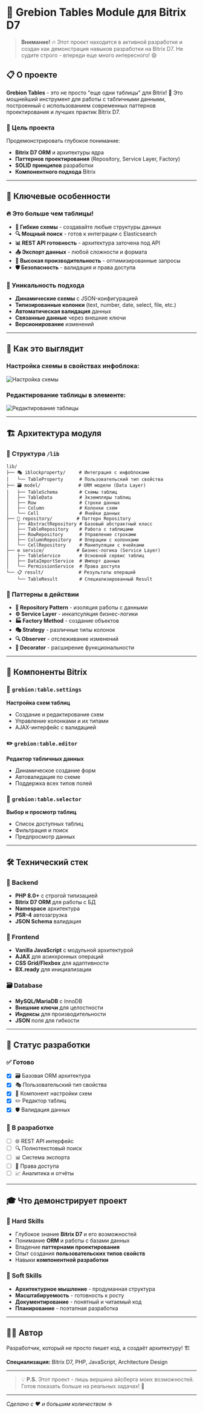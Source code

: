 # 🚀 Grebion Tables Module для Bitrix D7

> **Внимание!** 🔥 Этот проект находится в активной разработке и создан как демонстрация навыков разработки на Bitrix D7. Не судите строго - впереди еще много интересного! 😄

## 📋 О проекте

**Grebion Tables** - это не просто "еще одни таблицы" для Bitrix! 💪 Это мощнейший инструмент для работы с табличными данными, построенный с использованием современных паттернов проектирования и лучших практик Bitrix D7.

### 🎯 Цель проекта
Продемонстрировать глубокое понимание:
- **Bitrix D7 ORM** и архитектуры ядра
- **Паттернов проектирования** (Repository, Service Layer, Factory)
- **SOLID принципов** разработки
- **Компонентного подхода** Bitrix

---

## 🌟 Ключевые особенности

### 🔥 Это больше чем таблицы!
- **🎨 Гибкие схемы** - создавайте любые структуры данных
- **🔍 Мощный поиск** - готов к интеграции с Elasticsearch
- **📊 REST API готовность** - архитектура заточена под API
- **📤 Экспорт данных** - любой сложности и формата
- **🚀 Высокая производительность** - оптимизированные запросы
- **🛡️ Безопасность** - валидация и права доступа

### 💎 Уникальность подхода
- **Динамические схемы** с JSON-конфигурацией
- **Типизированные колонки** (text, number, date, select, file, etc.)
- **Автоматическая валидация** данных
- **Связанные данные** через внешние ключи
- **Версионирование** изменений

---

## 📸 Как это выглядит

### Настройка схемы в свойствах инфоблока:
![Настройка схемы](https://disk.yandex.ru/i/5IPg_zxfNB3MWA)

### Редактирование таблицы в элементе:
![Редактирование таблицы](https://disk.yandex.ru/i/bwKDZxePPh73YQ)

---

## 🏗️ Архитектура модуля

### 📁 Структура `/lib`

```
lib/
├── 🎭 iblockproperty/     # Интеграция с инфоблоками
│   └── TableProperty      # Пользовательский тип свойства
├── 🗃️ model/              # ORM модели (Data Layer)
│   ├── TableSchema        # Схемы таблиц
│   ├── TableData          # Экземпляры таблиц  
│   ├── Row                # Строки данных
│   ├── Column             # Колонки схем
│   └── Cell               # Ячейки данных
├── 🏪 repository/         # Паттерн Repository
│   ├── AbstractRepository # Базовый абстрактный класс
│   ├── TableRepository    # Работа с таблицами
│   ├── RowRepository      # Управление строками
│   ├── ColumnRepository   # Операции с колонками
│   └── CellRepository     # Манипуляции с ячейками
├── ⚙️ service/            # Бизнес-логика (Service Layer)
│   ├── TableService       # Основной сервис таблиц
│   ├── DataImportService  # Импорт данных
│   └── PermissionService  # Права доступа
└── 📋 result/             # Результаты операций
    └── TableResult        # Специализированный Result
``` 

### 🎯 Паттерны в действии

- **🏪 Repository Pattern** - изоляция работы с данными
- **⚙️ Service Layer** - инкапсуляция бизнес-логики  
- **🏭 Factory Method** - создание объектов
- **🎭 Strategy** - различные типы колонок
- **🔍 Observer** - отслеживание изменений
- **💍 Decorator** - расширение функциональности

---

## 🧩 Компоненты Bitrix

### 📝 `grebion:table.settings`
**Настройка схем таблиц**
- Создание и редактирование схем
- Управление колонками и их типами
- AJAX-интерфейс с валидацией

### ✏️ `grebion:table.editor` 
**Редактор табличных данных**
- Динамическое создание форм
- Автовалидация по схеме
- Поддержка всех типов полей

### 🎯 `grebion:table.selector`
**Выбор и просмотр таблиц**
- Список доступных таблиц
- Фильтрация и поиск
- Предпросмотр данных

---

## 🛠️ Технический стек

### 🔧 Backend
- **PHP 8.0+** с строгой типизацией
- **Bitrix D7 ORM** для работы с БД
- **Namespace** архитектура
- **PSR-4** автозагрузка
- **JSON Schema** валидация

### 🎨 Frontend  
- **Vanilla JavaScript** с модульной архитектурой
- **AJAX** для асинхронных операций
- **CSS Grid/Flexbox** для адаптивности
- **BX.ready** для инициализации

### 🗃️ Database
- **MySQL/MariaDB** с InnoDB
- **Внешние ключи** для целостности
- **Индексы** для производительности
- **JSON** поля для гибкости

--- 

## 🚧 Статус разработки

### ✅ Готово
- [x] 🗃️ Базовая ORM архитектура
- [x] 🎭 Пользовательский тип свойства
- [x] 📝 Компонент настройки схем
- [x] ✏️ Редактор таблиц
- [x] 🛡️ Валидация данных

### 🔄 В разработке  
- [ ] 🌐 REST API интерфейс
- [ ] 🔍 Полнотекстовый поиск
- [ ] 📊 Система экспорта
- [ ] 👥 Права доступа
- [ ] 📈 Аналитика и отчёты

---

## 🎓 Что демонстрирует проект

### 💪 Hard Skills
- Глубокое знание **Bitrix D7** и его возможностей
- Понимание **ORM** и работы с базами данных
- Владение **паттернами проектирования**
- Опыт создания **пользовательских типов свойств**
- Навыки **компонентной разработки**

### 🧠 Soft Skills  
- **Архитектурное мышление** - продуманная структура
- **Масштабируемость** - готовность к росту
- **Документирование** - понятный и читаемый код
- **Планирование** - поэтапная разработка

---

## 👨‍💻 Автор

Разработчик, который не просто пишет код, а создаёт архитектуру! 🏗️

**Специализация:** Bitrix D7, PHP, JavaScript, Architecture Design

---

> 💡 **P.S.** Этот проект - лишь вершина айсберга моих возможностей. Готов показать больше на реальных задачах! 🚀

---

*Сделано с ❤️ и большим количеством ☕*
